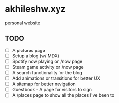 # akhileshw.xyz

personal website 

## TODO

- [ ] A pictures page
- [ ] Setup a blog (w/ MDX)
- [ ] Spotify now playing on /now page 
- [ ] Steam game activity on /now page
- [ ] A search functionality for the blog
- [ ] Add animations or transitions for better UX
- [ ] A sitemap for better navigation
- [ ] Guestbook - A page for visitors to sign
- [ ] A /places page to show all the places I've been to
